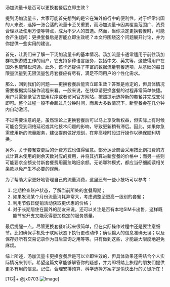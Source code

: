 汤加流量卡是否可以更换套餐后立即生效？

提到汤加流量卡，大家可能首先想到的是它在海外旅行中的便利性。对于经常出国的人来说，选择一张合适的流量卡至关重要，而汤加流量卡因其覆盖范围广、资费合理以及使用方便等特点，成为不少人的首选。然而，当你决定更换套餐时，可能会产生疑问：更换套餐后是否能立即生效呢？本文将围绕这个问题展开讨论，并为你提供一些实用的建议。

首先，让我们来了解一下汤加流量卡的基本情况。汤加流量卡通常适用于前往汤加群岛旅游或工作的用户，它支持多种语言服务，包括中文、英文等，这使得用户在国外也能轻松沟通。此外，该卡还提供了丰富的数据流量套餐选项，从基础的每日限量流量到无限流量包月套餐应有尽有，满足不同用户的个性化需求。

那么，回到我们的问题——更换套餐后能否立即生效？答案是肯定的，但具体情况需要根据实际操作流程来看。一般来说，在线申请更换套餐的过程非常简单快捷。用户只需登录官方应用程序或者访问官方网站，按照提示选择新的套餐并完成支付即可。整个过程一般不会超过几分钟时间，而且大多数情况下，新套餐会在几分钟内自动激活。

不过需要注意的是，虽然理论上更换套餐后可以马上享受新权益，但实际上有时候可能会受到网络延迟或其他技术问题的影响，导致更新稍有滞后。因此，如果你急需使用新的流量服务，建议提前做好规划，在非高峰时段进行操作以确保顺利切换。

另外，关于套餐变更后的计费方式也值得留意。部分运营商会采用按比例扣费的方式计算未使用的剩余天数对应的费用，并将其折算进新套餐的价格中；而另一些则可能要求全额支付新套餐费用而忽略旧余额。无论哪种模式，都应当仔细阅读相关条款以免产生不必要的误解。

为了帮助大家更好地管理自己的流量消费，这里还有一些小技巧可以参考：
1. 定期检查账户状态，了解当前所处的套餐周期；
2. 如果发现某个月份流量消耗异常大，考虑调整至更高一级别的套餐；
3. 利用节假日促销活动获取更优惠的价格；
4. 对于长期居住在国外的朋友来说，还可以关注是否有本地SIM卡出售，这样既能节省开支又能获得更加稳定的服务质量。

最后提醒一点，尽管更换套餐听起来很简单，但在实际操作过程中还是要注意细节。比如确保手机处于联网状态下执行更改动作；确认输入的信息准确无误；以及保存好所有交易记录作为日后查询之用等等。只有做到这些，才能最大限度地避免麻烦。

综上所述，汤加流量卡更换套餐后是可以立即生效的，但具体效果还需结合个人实际情况来判断。希望这篇文章能够解答你的疑惑，并为即将踏上旅程的朋友们提供更多有用的信息。记住，合理安排预算、科学选择方案才是愉快出行的关键所在！

[TG💪+ @jx0703 ![Image](https://github.com/user-attachments/assets/dbca1d08-cadb-493c-b0ec-ad6f7a83f270)]